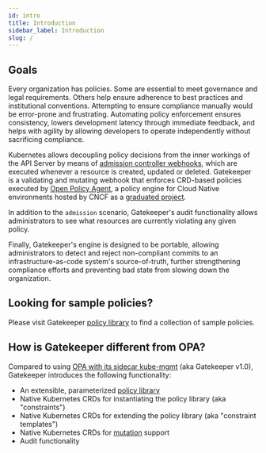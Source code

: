 ```yaml
---
id: intro
title: Introduction
sidebar_label: Introduction
slug: /
---
```


## Goals

Every organization has policies. Some are essential to meet governance and legal requirements. Others help ensure adherence to best practices and institutional conventions. Attempting to ensure compliance manually would be error-prone and frustrating. Automating policy enforcement ensures consistency, lowers development latency through immediate feedback, and helps with agility by allowing developers to operate independently without sacrificing compliance.

Kubernetes allows decoupling policy decisions from the inner workings of the API Server by means of [admission controller webhooks](https://kubernetes.io/docs/reference/access-authn-authz/extensible-admission-controllers/), which are executed whenever a resource is created, updated or deleted. Gatekeeper is a validating and mutating webhook that enforces CRD-based policies executed by [Open Policy Agent](https://github.com/open-policy-agent/opa), a policy engine for Cloud Native environments hosted by CNCF as a [graduated project](https://www.cncf.io/projects/open-policy-agent-opa/).

In addition to the `admission` scenario, Gatekeeper's audit functionality allows administrators to see what resources are currently violating any given policy.

Finally, Gatekeeper's engine is designed to be portable, allowing administrators to detect and reject non-compliant commits to an infrastructure-as-code system's source-of-truth, further strengthening compliance efforts and preventing bad state from slowing down the organization.

## Looking for sample policies?

Please visit Gatekeeper [policy library](https://open-policy-agent.github.io/gatekeeper-library/website/) to find a collection of sample policies.

## How is Gatekeeper different from OPA?

Compared to using [OPA with its sidecar kube-mgmt](https://www.openpolicyagent.org/docs/kubernetes-admission-control.html) (aka Gatekeeper v1.0), Gatekeeper introduces the following functionality:

   * An extensible, parameterized [policy library](https://open-policy-agent.github.io/gatekeeper-library/website/)
   * Native Kubernetes CRDs for instantiating the policy library (aka "constraints")
   * Native Kubernetes CRDs for extending the policy library (aka "constraint templates")
   * Native Kubernetes CRDs for [mutation](mutation.md) support
   * Audit functionality
